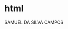 # html
<html lang="pt-br">
   <head>
<title>Apostila html</title>
<meta="charset" content="utf-8">
<meta="keywords" content=" apodtila,html,curso">
<meta="description" content="Aprenda HTML em poucos minutos e comece a criar os seus
próprios sites">
<meta="author" content="SAMUEL">
<meta http-equiv="refresh" content="2"> 
<meta="robots" content="noindex">


   </head>

   <body>
SAMUEL DA SILVA CAMPOS
   </body>
</html>
